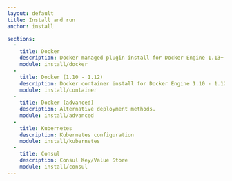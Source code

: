 ```yaml
---
layout: default
title: Install and run
anchor: install

sections:
  -
    title: Docker
    description: Docker managed plugin install for Docker Engine 1.13+
    module: install/docker
  -
    title: Docker (1.10 - 1.12)
    description: Docker container install for Docker Engine 1.10 - 1.12
    module: install/container
  -
    title: Docker (advanced)
    description: Alternative deployment methods.
    module: install/advanced
  -
    title: Kubernetes
    description: Kubernetes configuration
    module: install/kubernetes
  -
    title: Consul
    description: Consul Key/Value Store
    module: install/consul
---
```

